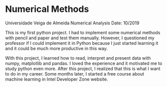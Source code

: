 # Numerical Methods
Universidade Veiga de Almeida 
Numerical Analysis
Date: 10/2019

This is my first python project.
I had to implement some numerical methods with pencil and paper and test them manually.
However, I questioned my professor if I could implement it in Python because I just started learning it and it could be much more productive in this way.

With this project, I learned how to read, interpret and present data with numpy, matplotlib and pandas.
I loved the experience and it motivated me to study python even more. After this project, I realized that this is what I want to do in my career.
Some months later, I started a free course about machine learning in Intel Developer Zone website.
